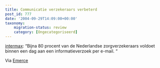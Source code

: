 ```yaml
---
title: Communicatie verzekeraars verbeterd
post_id: 777
date: '2004-09-29T14:09:00+00:00'
taxonomy:
    migration-status: review
    category: [Ongecategoriseerd]
---
```

[intermax](https://web.archive.org/web/20050207105915/http://www.intermax.nl/2004/index.html?item=87&type=n): “Bijna 80 procent van de Nederlandse zorgverzekeraars voldoet binnen een dag aan een informatieverzoek per e-mail. “

Via [Emerce](https://web.archive.org/web/20050207105915/http://www.emerce.nl/nieuws.jsp?id=376803)